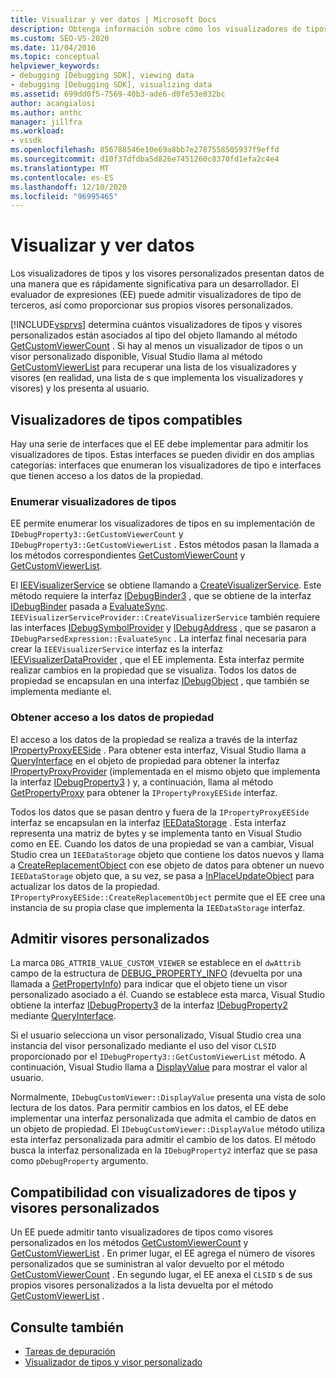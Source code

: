 ```yaml
---
title: Visualizar y ver datos | Microsoft Docs
description: Obtenga información sobre cómo los visualizadores de tipos y los visores personalizados presentan datos a un desarrollador. El evaluador de expresiones admite visualizadores de tipo de terceros.
ms.custom: SEO-VS-2020
ms.date: 11/04/2016
ms.topic: conceptual
helpviewer_keywords:
- debugging [Debugging SDK], viewing data
- debugging [Debugging SDK], visualizing data
ms.assetid: 699dd0f5-7569-40b3-ade6-d0fe53e832bc
author: acangialosi
ms.author: anthc
manager: jillfra
ms.workload:
- vssdk
ms.openlocfilehash: 856788546e10e69a8bb7e2787558505937f9effd
ms.sourcegitcommit: d10f37dfdba5d826e7451260c8370fd1efa2c4e4
ms.translationtype: MT
ms.contentlocale: es-ES
ms.lasthandoff: 12/10/2020
ms.locfileid: "96995465"
---
```

# <a name="visualizing-and-viewing-data"></a>Visualizar y ver datos
Los visualizadores de tipos y los visores personalizados presentan datos de una manera que es rápidamente significativa para un desarrollador. El evaluador de expresiones (EE) puede admitir visualizadores de tipo de terceros, así como proporcionar sus propios visores personalizados.

 [!INCLUDE[vsprvs](../../code-quality/includes/vsprvs_md.md)] determina cuántos visualizadores de tipos y visores personalizados están asociados al tipo del objeto llamando al método [GetCustomViewerCount](../../extensibility/debugger/reference/idebugproperty3-getcustomviewercount.md) . Si hay al menos un visualizador de tipos o un visor personalizado disponible, Visual Studio llama al método [GetCustomViewerList](../../extensibility/debugger/reference/idebugproperty3-getcustomviewerlist.md) para recuperar una lista de los visualizadores y visores (en realidad, una lista de s que implementa los visualizadores y visores) y los presenta al usuario.

## <a name="supporting-type-visualizers"></a>Visualizadores de tipos compatibles
 Hay una serie de interfaces que el EE debe implementar para admitir los visualizadores de tipos. Estas interfaces se pueden dividir en dos amplias categorías: interfaces que enumeran los visualizadores de tipo e interfaces que tienen acceso a los datos de la propiedad.

### <a name="listing-type-visualizers"></a>Enumerar visualizadores de tipos
 EE permite enumerar los visualizadores de tipos en su implementación de `IDebugProperty3::GetCustomViewerCount` y `IDebugProperty3::GetCustomViewerList` . Estos métodos pasan la llamada a los métodos correspondientes [GetCustomViewerCount](../../extensibility/debugger/reference/ieevisualizerservice-getcustomviewercount.md) y [GetCustomViewerList](../../extensibility/debugger/reference/ieevisualizerservice-getcustomviewerlist.md).

 El [IEEVisualizerService](../../extensibility/debugger/reference/ieevisualizerservice.md) se obtiene llamando a [CreateVisualizerService](../../extensibility/debugger/reference/ieevisualizerserviceprovider-createvisualizerservice.md). Este método requiere la interfaz [IDebugBinder3](../../extensibility/debugger/reference/idebugbinder3.md) , que se obtiene de la interfaz [IDebugBinder](../../extensibility/debugger/reference/idebugbinder.md) pasada a [EvaluateSync](../../extensibility/debugger/reference/idebugparsedexpression-evaluatesync.md). `IEEVisualizerServiceProvider::CreateVisualizerService` también requiere las interfaces [IDebugSymbolProvider](../../extensibility/debugger/reference/idebugsymbolprovider.md) y [IDebugAddress](../../extensibility/debugger/reference/idebugaddress.md) , que se pasaron a `IDebugParsedExpression::EvaluateSync` . La interfaz final necesaria para crear la `IEEVisualizerService` interfaz es la interfaz [IEEVisualizerDataProvider](../../extensibility/debugger/reference/ieevisualizerdataprovider.md) , que el EE implementa. Esta interfaz permite realizar cambios en la propiedad que se visualiza. Todos los datos de propiedad se encapsulan en una interfaz [IDebugObject](../../extensibility/debugger/reference/idebugobject.md) , que también se implementa mediante el.

### <a name="accessing-property-data"></a>Obtener acceso a los datos de propiedad
 El acceso a los datos de la propiedad se realiza a través de la interfaz [IPropertyProxyEESide](../../extensibility/debugger/reference/ipropertyproxyeeside.md) . Para obtener esta interfaz, Visual Studio llama a [QueryInterface](/cpp/atl/queryinterface) en el objeto de propiedad para obtener la interfaz [IPropertyProxyProvider](../../extensibility/debugger/reference/ipropertyproxyprovider.md) (implementada en el mismo objeto que implementa la interfaz [IDebugProperty3](../../extensibility/debugger/reference/idebugproperty3.md) ) y, a continuación, llama al método [GetPropertyProxy](../../extensibility/debugger/reference/ipropertyproxyprovider-getpropertyproxy.md) para obtener la `IPropertyProxyEESide` interfaz.

 Todos los datos que se pasan dentro y fuera de la `IPropertyProxyEESide` interfaz se encapsulan en la interfaz [IEEDataStorage](../../extensibility/debugger/reference/ieedatastorage.md) . Esta interfaz representa una matriz de bytes y se implementa tanto en Visual Studio como en EE. Cuando los datos de una propiedad se van a cambiar, Visual Studio crea un `IEEDataStorage` objeto que contiene los datos nuevos y llama a [CreateReplacementObject](../../extensibility/debugger/reference/ipropertyproxyeeside-createreplacementobject.md) con ese objeto de datos para obtener un nuevo `IEEDataStorage` objeto que, a su vez, se pasa a [InPlaceUpdateObject](../../extensibility/debugger/reference/ipropertyproxyeeside-inplaceupdateobject.md) para actualizar los datos de la propiedad. `IPropertyProxyEESide::CreateReplacementObject` permite que el EE cree una instancia de su propia clase que implementa la `IEEDataStorage` interfaz.

## <a name="supporting-custom-viewers"></a>Admitir visores personalizados
 La marca `DBG_ATTRIB_VALUE_CUSTOM_VIEWER` se establece en el `dwAttrib` campo de la estructura de [DEBUG_PROPERTY_INFO](../../extensibility/debugger/reference/debug-property-info.md) (devuelta por una llamada a [GetPropertyInfo](../../extensibility/debugger/reference/idebugproperty2-getpropertyinfo.md)) para indicar que el objeto tiene un visor personalizado asociado a él. Cuando se establece esta marca, Visual Studio obtiene la interfaz [IDebugProperty3](../../extensibility/debugger/reference/idebugproperty3.md) de la interfaz [IDebugProperty2](../../extensibility/debugger/reference/idebugproperty2.md) mediante [QueryInterface](/cpp/atl/queryinterface).

 Si el usuario selecciona un visor personalizado, Visual Studio crea una instancia del visor personalizado mediante el uso del visor `CLSID` proporcionado por el `IDebugProperty3::GetCustomViewerList` método. A continuación, Visual Studio llama a [DisplayValue](../../extensibility/debugger/reference/idebugcustomviewer-displayvalue.md) para mostrar el valor al usuario.

 Normalmente, `IDebugCustomViewer::DisplayValue` presenta una vista de solo lectura de los datos. Para permitir cambios en los datos, el EE debe implementar una interfaz personalizada que admita el cambio de datos en un objeto de propiedad. El `IDebugCustomViewer::DisplayValue` método utiliza esta interfaz personalizada para admitir el cambio de los datos. El método busca la interfaz personalizada en la `IDebugProperty2` interfaz que se pasa como `pDebugProperty` argumento.

## <a name="supporting-both-type-visualizers-and-custom-viewers"></a>Compatibilidad con visualizadores de tipos y visores personalizados
 Un EE puede admitir tanto visualizadores de tipos como visores personalizados en los métodos [GetCustomViewerCount](../../extensibility/debugger/reference/idebugproperty3-getcustomviewercount.md) y [GetCustomViewerList](../../extensibility/debugger/reference/idebugproperty3-getcustomviewerlist.md) . En primer lugar, el EE agrega el número de visores personalizados que se suministran al valor devuelto por el método [GetCustomViewerCount](../../extensibility/debugger/reference/ieevisualizerservice-getcustomviewercount.md) . En segundo lugar, el EE anexa el `CLSID` s de sus propios visores personalizados a la lista devuelta por el método [GetCustomViewerList](../../extensibility/debugger/reference/ieevisualizerservice-getcustomviewerlist.md) .

## <a name="see-also"></a>Consulte también
- [Tareas de depuración](../../extensibility/debugger/debugging-tasks.md)
- [Visualizador de tipos y visor personalizado](../../extensibility/debugger/type-visualizer-and-custom-viewer.md)
